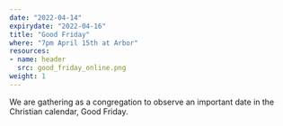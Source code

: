 ```yaml
---
date: "2022-04-14"
expirydate: "2022-04-16"
title: "Good Friday"
where: "7pm April 15th at Arbor"
resources:
- name: header
  src: good_friday_online.png
weight: 1
---
```

We are gathering as a congregation to observe an important date in the Christian calendar, Good Friday.



